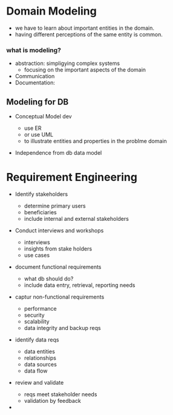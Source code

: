 # Domain Modeling

- we have to learn about important entities in the domain.
- having different perceptions of the same entity is common.


### what is modeling?
- abstraction: simpligying complex systems
    - focusing on the important aspects of the domain
- Communication
- Documentation: 

## Modeling for DB

- Conceptual Model dev
    - use ER
    - or use UML
    - to illustrate entities and properties in the problme domain

- Independence from db data model



# Requirement Engineering

- Identify stakeholders
    - determine primary users
    - beneficiaries
    - include internal and external stakeholders

- Conduct interviews and workshops
    - interviews
    - insights from stake holders
    - use cases

- document functional requirements
    - what db should do?
    - include data entry, retrieval, reporting needs

- captur non-functional requirements
    - performance
    - security
    - scalability
    - data integrity and backup reqs

- identify data reqs
    - data entities
    - relationships
    - data sources
    - data flow

- review and validate
    - reqs meet stakeholder needs
    - validation by feedback

- 